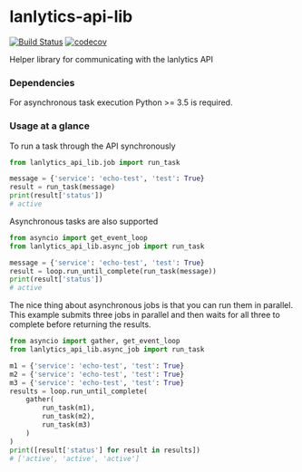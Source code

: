 # lanlytics-api-lib
[![Build Status](https://ci.lanlytics.com/nisac/lanlytics-api-lib.svg?token=RmFwLDimUxzrPXXq8Kti&branch=master)](https://ci.lanlytics.com/nisac/lanlytics-api-lib) 
[![codecov](https://cov.lanlytics.com/ghe/nisac/lanlytics-api-lib/branch/master/graph/badge.svg)](https://cov.lanlytics.com/ghe/nisac/lanlytics-api-lib)

Helper library for communicating with the lanlytics API

### Dependencies
For asynchronous task execution Python >= 3.5 is required.

### Usage at a glance
To run a task through the API synchronously
```python
from lanlytics_api_lib.job import run_task

message = {'service': 'echo-test', 'test': True}
result = run_task(message)
print(result['status'])
# active
```

Asynchronous tasks are also supported
```python
from asyncio import get_event_loop
from lanlytics_api_lib.async_job import run_task

message = {'service': 'echo-test', 'test': True}
result = loop.run_until_complete(run_task(message))
print(result['status'])
# active
```

The nice thing about asynchronous jobs is that you can run them in parallel.
This example submits three jobs in parallel and then waits for all three to
complete before returning the results.
```python
from asyncio import gather, get_event_loop
from lanlytics_api_lib.async_job import run_task

m1 = {'service': 'echo-test', 'test': True}
m2 = {'service': 'echo-test', 'test': True}
m3 = {'service': 'echo-test', 'test': True}
results = loop.run_until_complete(
    gather(
        run_task(m1),
        run_task(m2),
        run_task(m3)
    )
)
print([result['status'] for result in results])
# ['active', 'active', 'active']
```
